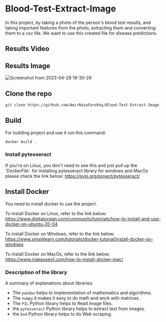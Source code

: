 # Blood-Test-Extract-Image
In this project, by taking a photo of the person's blood test results, and taking important features from the photo, extracting them and converting them to a csv file. We want to use this created file for disease predictions.


## Results Video


## Results Image
![Screenshot from 2023-04-28 19-30-26](https://user-images.githubusercontent.com/113052872/235197308-25f4136f-a33c-4626-be87-02b56470a146.png)


## Clone the repo
```bash
git clone https://github.com/AmirRezaFarokhy/Blood-Test-Extract-Image
```

## Build
For building project and use it run this command:
```bash
docker build .
```


### Install pytesseract
If you're on Linux, you don't need to see this and just pull up the 'DockerFile'.
for installing pytesseract library for windows and MacOs please check the link below: 
https://pypi.org/project/pytesseract/


## Install Docker
You need to install docker to use the project.

To install Docker on Linux, refer to the link below:
https://www.digitalocean.com/community/tutorials/how-to-install-and-use-docker-on-ubuntu-20-04

To install Docker on Windows, refer to the link below:
https://www.simplilearn.com/tutorials/docker-tutorial/install-docker-on-windows

To install Docker on MacOs, refer to the link below:
https://www.makeuseof.com/how-to-install-docker-mac/


### Description of the library
A summary of explanations about libraries:
* The `pandas` helps to Implementation of mathematics and algorithms.
* The `numpy` it makes it easy to do math and work with matrices.
* The `PIL` Python  library helps to Read Image files.
* the `pytesseract` Python  library helps to extract text from images.
* the `bs4` Python  library helps to do Web scraping.

